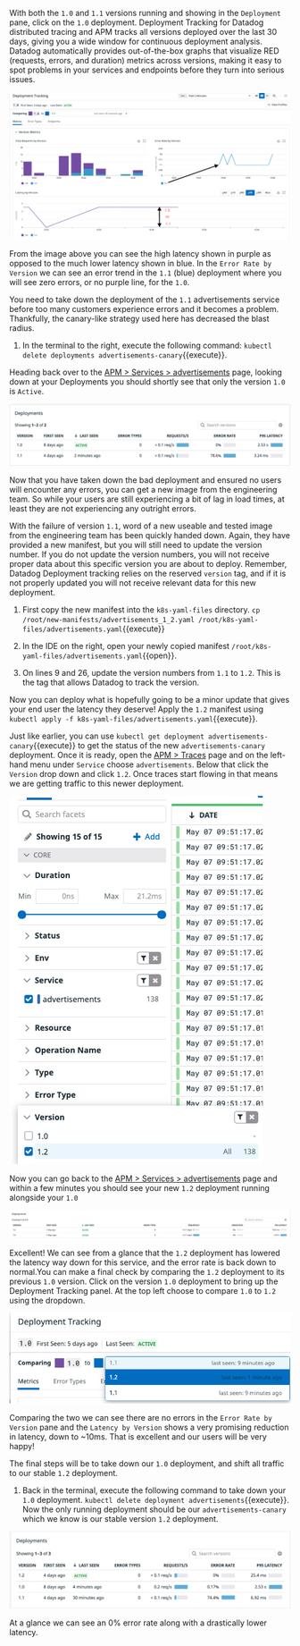 With both the `1.0` and `1.1` versions running and showing in the `Deployment` pane, click on the `1.0` deployment. Deployment Tracking for Datadog distributed tracing and APM tracks all versions deployed over the last 30 days, giving you a wide window for continuous deployment analysis. Datadog automatically provides out-of-the-box graphs that visualize RED (requests, errors, and duration) metrics across versions, making it easy to spot problems in your services and endpoints before they turn into serious issues.

![1.0 vs 1.1](./assets/old_vs_new.png)

From the image above you can see the high latency shown in purple as opposed to the much lower latency shown in blue. In the `Error Rate by Version` we can see an error trend in the `1.1` (blue) deployment where you will see zero errors, or no purple line, for the `1.0`.

You need to take down the deployment of the `1.1` advertisements service before too many customers experience errors and it becomes a problem. Thankfully, the canary-like strategy used here has decreased the blast radius.

1. In the terminal to the right, execute the following command: `kubectl delete deployments advertisements-canary`{{execute}}.

Heading back over to the [APM > Services > advertisements](https://app.datadoghq.com/apm/service/advertisements) page, looking down at your Deployments you should shortly see that only the version `1.0` is `Active`. 

![1.0 Only Active](./assets/one_active_deploy.png)

Now that you have taken down the bad deployment and ensured no users will encounter any errors, you can get a new image from the engineering team. So while your users are still experiencing a bit of lag in load times, at least they are not experiencing any outright errors.

With the failure of version `1.1`, word of a new useable and tested image from the engineering team has been quickly handed down. Again, they have provided a new manifest, but you will still need to update the version number. If you do not update the version numbers, you will not receive proper data about this specific version you are about to deploy. Remember, Datadog Deployment tracking relies on the reserved  `version` tag, and if it is not properly updated you will not receive relevant data for this new deployment.

1. First copy the new manifest into the `k8s-yaml-files` directory. `cp /root/new-manifests/advertisements_1_2.yaml /root/k8s-yaml-files/advertisements.yaml`{{execute}}

1. In the IDE on the right, open your newly copied manifest `/root/k8s-yaml-files/advertisements.yaml`{{open}}.

1. On lines 9 and 26, update the version numbers from `1.1` to `1.2`. This is the tag that allows Datadog to track the version. 

Now you can deploy what is hopefully going to be a minor update that gives your end user the latency they deserve! Apply the `1.2` manifest using `kubectl apply -f k8s-yaml-files/advertisements.yaml`{{execute}}. 

Just like earlier, you can use `kubectl get deployment advertisements-canary`{{execute}} to get the status of the new `advertisements-canary` deployment. Once it is ready, open the [APM > Traces](https://app.datadoghq.com/apm/traces?env=ruby-shop) page and on the left-hand menu under `Service` choose `advertisements`. Below that click the `Version` drop down and click `1.2`. Once traces start flowing in that means we are getting traffic to this newer deployment. 

![Service > Version](./assets/advertisementsv12_traces.png)

Now you can go back to the [APM > Services > advertisements](https://app.datadoghq.com/apm/service/advertisements?env=ruby-shop) page and within a few minutes you should see your new `1.2` deployment running alongside your `1.0`

![1.0 and 1.2 Deployment](./assets/deployments_old_newer.png)

Excellent! We can see from a glance that the `1.2` deployment has lowered the latency way down for this service, and the error rate is back down to normal.You can make a final check by comparing the `1.2` deployment to its previous `1.0` version. Click on the version `1.0` deployment to bring up the Deployment Tracking panel. At the top left choose to compare `1.0` to `1.2` using the dropdown.

![Change Deployment Comparison](./assets/change_comparison.png)

Comparing the two we can see there are no errors in the `Error Rate by Version` pane and the `Latency by Version` shows a very promising reduction in latency, down to ~10ms. That is excellent and our users will be very happy!

The final steps will be to take down our `1.0` deployment, and shift all traffic to our stable `1.2` deployment.

1. Back in the terminal, execute the following command to take down your `1.0` deployment. `kubectl delete deployment advertisements`{{execute}}. Now the only running deployment should be our `advertisements-canary` which we know is our stable version `1.2` deployment.

![1.2 running](./assets/deployments_1_2.png)

At a glance we can see an 0% error rate along with a drastically lower latency.
